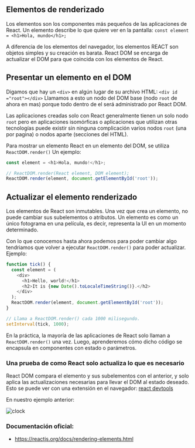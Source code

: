 ## Elementos de renderizado
Los elementos son los componentes más pequeños de las aplicaciones de React.
Un elemento describe lo que quiere ver en la pantalla: `const element = <h1>Hola, mundo</h1>;`

A diferencia de los elementos del navegador, los elementos REACT son objetos simples y su creación es barata.
React DOM se encarga de actualizar el DOM para que coincida con los elementos de React.

## Presentar un elemento en el DOM
Digamos que hay un `<div>` en algún lugar de su archivo HTML: `<div id ="root"></div>`
Llamamos a esto un nodo del DOM base (nodo `root` de ahora en mas) porque todo dentro de el será administrado por React DOM.

Las aplicaciones creadas solo con React generalmente tienen un solo nodo `root` pero en aplicaciones isomórficas o aplicaciones que utilizan otras tecnologías puede existir sin ninguna complicación varios nodos `root` (una por pagina) o nodos aparte (secciones del HTML).

Para mostrar un elemento React en un elemento del DOM, se utiliza `ReactDOM.render()`
Un ejemplo:
```javascript
const element = <h1>Hola, mundo!</h1>;

// ReactDOM.render(React element, DOM element);
ReactDOM.render(element, document.getElementById('root'));
```

## Actualizar el elemento renderizado
Los elementos de React son inmutables.
Una vez que crea un elemento, no puede cambiar sus subelementos o atributos.
Un elemento es como un único fotograma en una película, es decir, representa la UI en un momento determinado.

Con lo que conocemos hasta ahora podemos para poder cambiar algo tendriamos que volver a ejecutar `ReactDOM.render()` para poder actualizar.
Ejemplo:
```javascript
function tick() {
  const element = (
    <div>
      <h1>Hello, world!</h1>
      <h2>It is {new Date().toLocaleTimeString()}.</h2>
    </div>
  );
  ReactDOM.render(element, document.getElementById('root'));
}

// Llama a ReactDOM.render() cada 1000 milisegundo.
setInterval(tick, 1000);
```

En la práctica, la mayoría de las aplicaciones de React solo llaman a `ReactDOM.render()` una vez.
Luego, aprenderemos cómo dicho código se encapsula en componentes con estado o parámetros.

### Una prueba de como React solo actualiza lo que es necesario
React DOM compara el elemento y sus subelementos con el anterior, y solo aplica las actualizaciones necesarias para llevar el DOM al estado deseado.
Esto se puede ver con una extensión en el navegador: [react devtools](https://github.com/facebook/react-devtools)

En nuestro ejemplo anterior:

![clock](https://reactjs.org/granular-dom-updates-c158617ed7cc0eac8f58330e49e48224.gif)

### Documentación oficial:
- https://reactjs.org/docs/rendering-elements.html
